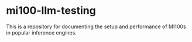 # mi100-llm-testing
This is a repository for documenting the setup and performance of MI100s in popular inference engines.
